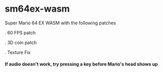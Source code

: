 # sm64ex-wasm
Super Mario 64 EX WASM with the following patches  

. 60 FPS patch  

. 3D coin patch  

. Texture Fix

#### If audio doesn't work, try pressing a key before Mario's head shows up  

